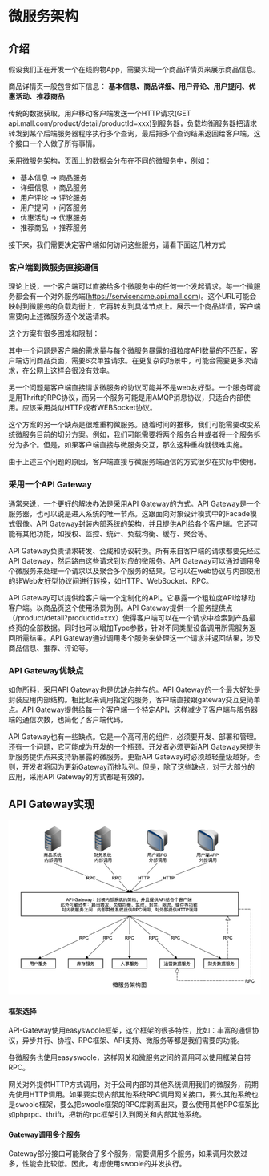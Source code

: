 # 微服务架构

## 介绍

假设我们正在开发一个在线购物App，需要实现一个商品详情页来展示商品信息。

商品详情页一般包含如下信息：
**基本信息、商品详细、用户评论、用户提问、优惠活动、推荐商品**

传统的数据获取，用户移动客户端发送一个HTTP请求(GET api.mall.com/product/detail/productId=xxx)到服务器，负载均衡服务器把请求转发到某个后端服务器程序执行多个查询，最后把多个查询结果返回给客户端，这个接口一个人做了所有事情。

采用微服务架构，页面上的数据会分布在不同的微服务中，例如：

* 基本信息 -> 商品服务
* 详细信息 -> 商品服务
* 用户评论 -> 评论服务
* 用户提问 -> 问答服务
* 优惠活动 -> 优惠服务
* 推荐商品 -> 推荐服务

接下来，我们需要决定客户端如何访问这些服务，请看下面这几种方式

### 客户端到微服务直接通信

理论上说，一个客户端可以直接给多个微服务中的任何一个发起请求。每一个微服务都会有一个对外服务端(https://servicename.api.mall.com)。这个URL可能会映射到微服务的负载均衡上，它再转发到具体节点上。展示一个商品详情，客户端需要向上述微服务逐个发送请求。

这个方案有很多困难和限制：

其中一个问题是客户端的需求量与每个微服务暴露的细粒度API数量的不匹配，客户端访问商品页面，需要6次单独请求。在更复杂的场景中，可能会需要更多次请求，在公网上这样会很没有效率。

另一个问题是客户端直接请求微服务的协议可能并不是web友好型。一个服务可能是用Thrift的RPC协议，而另一个服务可能是用AMQP消息协议，只适合内部使用。应该采用类似HTTP或者WEBSocket协议。

这个方案的另一个缺点是很难重构微服务。随着时间的推移，我们可能需要改变系统微服务目前的切分方案。例如，我们可能需要将两个服务合并或者将一个服务拆分为多个。但是，如果客户端直接与微服务交互，那么这种重构就很难实施。

由于上述三个问题的原因，客户端直接与微服务端通信的方式很少在实际中使用。

### 采用一个API Gateway

通常来说，一个更好的解决办法是采用API Gateway的方式。API Gateway是一个服务器，也可以说是进入系统的唯一节点。这跟面向对象设计模式中的Facade模式很像。API Gateway封装内部系统的架构，并且提供API给各个客户端。它还可能有其他功能，如授权、监控、统计、负载均衡、缓存、聚合等。

API Gateway负责请求转发、合成和协议转换。所有来自客户端的请求都要先经过API Gateway，然后路由这些请求到对应的微服务。API Gateway可以通过调用多个微服务来处理一个请求以及聚合多个服务的结果。它可以在web协议与内部使用的非Web友好型协议间进行转换，如HTTP、WebSocket、RPC。

API Gateway可以提供给客户端一个定制化的API。它暴露一个粗粒度API给移动客户端。以商品页这个使用场景为例。API Gateway提供一个服务提供点（/product/detail?productId=xxx）使得客户端可以在一个请求中检索到产品最终页的全部数据。同时也可以增加Type参数，针对不同类型设备调用所需服务返回所需结果。API Gateway通过调用多个服务来处理这一个请求并返回结果，涉及商品信息、推荐、评论等。

### API Gateway优缺点

如你所料，采用API Gateway也是优缺点并存的。API Gateway的一个最大好处是封装应用内部结构。相比起来调用指定的服务，客户端直接跟gateway交互更简单点。API Gateway提供给每一个客户端一个特定API，这样减少了客户端与服务器端的通信次数，也简化了客户端代码。

API Gateway也有一些缺点。它是一个高可用的组件，必须要开发、部署和管理。还有一个问题，它可能成为开发的一个瓶颈。开发者必须更新API Gateway来提供新服务提供点来支持新暴露的微服务。更新API Gateway时必须越轻量级越好。否则，开发者将因为更新Gateway而排队列。但是，除了这些缺点，对于大部分的应用，采用API Gateway的方式都是有效的。

## API Gateway实现

![微服务架构.png](https://raw.githubusercontent.com/windboy3699/mydocs/master/images/soa.png)

#### 框架选择

API-Gateway使用easyswoole框架，这个框架的很多特性，比如：丰富的通信协议，异步并行、协程、RPC框架、API支持、微服务等都是我们需要的功能。

各微服务也使用easyswoole，这样网关和微服务之间的调用可以使用框架自带RPC。

网关对外提供HTTP方式调用，对于公司内部的其他系统调用我们的微服务，前期先使用HTTP调用。如果要实现内部其他系统RPC调用网关接口，要么其他系统也是swoole框架，要么把swoole框架的RPC库剥离出来，要么使用其他RPC框架比如phprpc、thrift，把新的rpc框架引入到网关和内部其他系统。

#### Gateway调用多个服务

Gateway部分接口可能聚合了多个服务，需要调用多个服务，如果调用次数过多，性能会比较低。因此，考虑使用swoole的并发执行。

